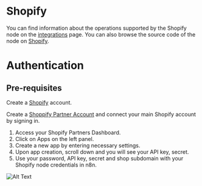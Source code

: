 # Shopify
You can find information about the operations supported by the Shopify node on the [integrations](https://n8n.io/integrations/n8n-nodes-base.shopify) page. You can also browse the source code of the node on [Shopify](https://github.com/n8n-io/n8n/tree/master/packages/nodes-base/nodes/Shopify).

# Authentication

## Pre-requisites

Create a [Shopify](https://shopify.com/) account.

Create a [Shoppify Partner Account](https://developers.shopify.com/) and connect your main Shopify account by signing in.

1. Access your Shopify Partners Dashboard.
2. Click on Apps on the left panel.
3. Create a new app by entering necessary settings.
4. Upon app creation, scroll down and you will see your API key, secret.
5. Use your password, API key, secret and shop subdomain with your Shopify node credentials in n8n.

![Alt Text](https://i.imgur.com/vDUwWJt.gif)





